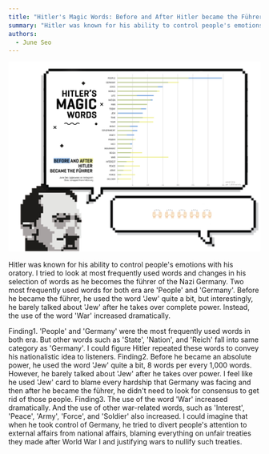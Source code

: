 ```yaml
---
title: "Hitler's Magic Words: Before and After Hitler became the Führer"
summary: "Hitler was known for his ability to control people's emotions with his oratory. I tried to look at most frequently used words and changes in his selection of words as he becomes the führer of the Nazi Germany. Two most frequently used words for both era are 'People' and 'Germany'. Before he became the führer, he used the word 'Jew' quite a bit, but interestingly, he barely talked about 'Jew' after he takes over complete power. Instead, the use of the word 'War' increased dramatically."
authors:
  - June Seo
---
```


![](IMAGE2.png)

Hitler was known for his ability to control people's emotions with his oratory. I tried to look at most frequently used words and changes in his selection of words as he becomes the führer of the Nazi Germany. Two most frequently used words for both era are 'People' and 'Germany'. Before he became the führer, he used the word 'Jew' quite a bit, but interestingly, he barely talked about 'Jew' after he takes over complete power. Instead, the use of the word 'War' increased dramatically.

Finding1. 'People' and 'Germany' were the most frequently used words in both era. But other words such as 'State', 'Nation', and 'Reich' fall into same category as 'Germany'. I could figure Hitler repeated these words to convey his nationalistic idea to listeners.
Finding2. Before he became an absolute power, he used the word 'Jew' quite a bit, 8 words per every 1,000 words. However, he barely talked about 'Jew' after he takes over power. I feel like he used 'Jew' card to blame every hardship that Germany was facing and then after he became the führer, he didn't need to look for consensus to get rid of those people.
Finding3. The use of the word 'War' increased dramatically. And the use of other war-related words, such as 'Interest', 'Peace', 'Army', 'Force', and 'Soldier' also increased. I could imagine that when he took control of Germany, he tried to divert people's attention to external affairs from national affairs, blaming everything on unfair treaties they made after World War I and justifying wars to nullify such treaties.
